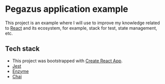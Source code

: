 # Pegazus application example

This project is an example where I will use to improve my knowledge related to [React](https://reactjs.org/) and its ecosystem, for example, stack for test, state management, etc.

## Tech stack

- This project was bootstrapped with [Create React App](https://github.com/facebookincubator/create-react-app).
- [Jest](https://jestjs.io/)
- [Enzyme](https://github.com/airbnb/enzyme)
- [Chai](http://www.chaijs.com)
